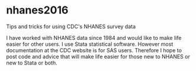 # nhanes2016
Tips and tricks for using CDC's NHANES survey data

I have worked with NHANES data since 1984 and would like to make life easier for other users. I use Stata statistical software. However most documentation at the CDC website is for SAS users. Therefore I hope to post code and advice that will make life easier for those new to NHANES or new to Stata or both.
